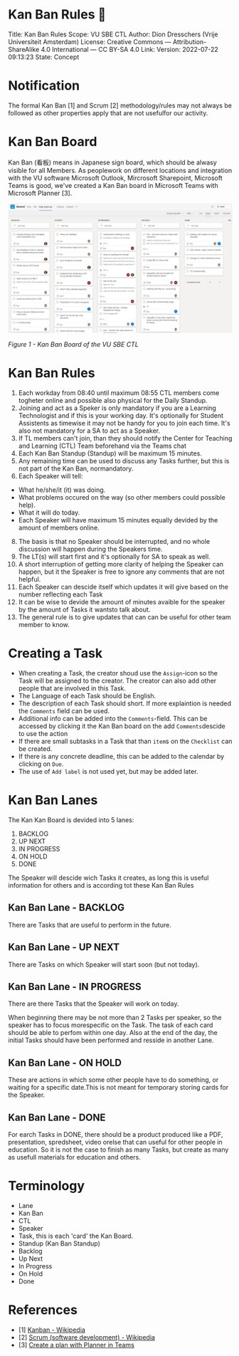 # Kan Ban Rules 🤟

Title: Kan Ban Rules
Scope: VU SBE CTL
Author: Dion Dresschers (Vrije Universiteit Amsterdam)
License: Creative Commons — Attribution-ShareAlike 4.0 International — CC BY-SA 4.0
Link: 
Version: 2022-07-22 09:13:23
State: Concept

# Notification

The formal Kan Ban [1] and Scrum [2] methodology/rules may not always be followed as other properties apply that are not usefulfor our activity.

# Kan Ban Board

Kan Ban (看板) means in Japanese sign board, which should be alwasy visible for all Members. As peoplework on different locations and integration with the VU software Microsoft Outlook, Mircrosoft Sharepoint, Microsoft Teams is good, we've created a Kan Ban board in Microsoft Teams with Microsoft Planner [3]. 

![Microsoft Teams Planner Kan Ban](ms_teams_planner_kan_ban.png)

*Figure 1 - Kan Ban Board of the VU SBE CTL*

# Kan Ban Rules

1. Each workday from 08:40 until maximum 08:55 CTL members come togheter online and possible also physical for the Daily Standup.
2. Joining and act as a Speker is only mandatory if you are a Learning Technologist and if this is your working day. It's optionally for Student Assistents as timewise it may not be handy for you to join each time. It's also not mandatory for a SA to act as a Speaker.
4. If TL members can't join, than they should notify the Center for Teaching and Learning (CTL) Team beforehand via the Teams chat
5. Each Kan Ban Standup (Standup) will be maximum 15 minutes.
6. Any remaining time can be used to discuss any Tasks further, but this is not part of the Kan Ban, normandatory.
7. Each Speaker will tell:
  * What he/she/it (it) was doing.
  * What problems occured on the way (so other members could possible help).
  * What it will do today.
  * Each Speaker will have maximum 15 minutes equally devided by the amount of members online.
8. The basis is that no Speaker should be interrupted, and no whole discussion will happen during the Speakers time.
9. The LT(s) will start first and it's optionally for SA to speak as well.
10. A short interruption of getting more clarity of helping the Speaker can happen, but it the Speaker is free to ignore any comments that are not helpful.
11. Each Speaker can descide itself which updates it will give based on the number reflecting each Task
12. It can be wise to devide the amount of minutes avaible for the speaker by the amount of Tasks it wantsto talk about.
13. The general rule is to give updates that can can be useful for other team member to know.

# Creating a Task

* When creating a Task, the creator shoud use the `Assign`-icon so the Task will be assigned to the creator. The creator can also add other people that are involved in this Task.
* The Language of each Task should be English.
* The description of each Task should short. If more explaintion is needed the `Comments` field can be used.
* Additional info can be added into the `Comments`-field. This can be accessed by clicking it the Kan Ban board on the add `Comments`descide to use the action
* If there are small subtasks in a Task that than `item`s on the `Checklist` can be created.
* If there is any concrete deadline, this can be added to the calendar by clicking on `Due`.
* The use of `Add label` is not used yet, but may be added later.

# Kan Ban Lanes

The Kan Kan Board is devided into 5 lanes:

1. BACKLOG
2. UP NEXT
3. IN PROGRESS
4. ON HOLD
5. DONE

The Speaker will descide wich Tasks it creates, as long this is useful information for others and is according tot these Kan Ban Rules

## Kan Ban Lane - BACKLOG

There are Tasks that are useful to perform in the future.

## Kan Ban Lane - UP NEXT

There are Tasks on which Speaker will start soon (but not today).

## Kan Ban Lane - IN PROGRESS

There are there Tasks that the Speaker will work on today.

When beginning there may be not more than 2 Tasks per speaker, so the speaker has to focus morespecific on the Task. 
The task of each card should be able to perfom within one day.
Also at the end of the day, the initial Tasks should have been performed and resside in another Lane.

## Kan Ban Lane - ON HOLD

These are actions in which some other people have to do something, or waiting for a specific date.This is not meant for temporary storing cards for the Speaker.

## Kan Ban Lane - DONE

For earch Tasks in DONE, there should be a product produced like a PDF, presentation, spredsheet, video orelse that can useful for other people in education. So it is not the case to finish as many Tasks, but create as many as usefull materials for education and others.

# Terminology

* Lane
* Kan Ban
* CTL
* Speaker
* Task, this is each 'card' the Kan Board. 
* Standup (Kan Ban Standup)
* Backlog
* Up Next
* In Progress
* On Hold
* Done

# References

* [1] [Kanban - Wikipedia](https://en.wikipedia.org/wiki/Kanban)
* [2] [Scrum (software development) - Wikipedia](https://en.wikipedia.org/wiki/Scrum_(software_development))
* [3] [Create a plan with Planner in Teams](https://support.microsoft.com/en-us/office/create-a-plan-with-planner-in-teams-fa65ee5c-3c9b-42da-97b3-2fcd1a1c626d)
